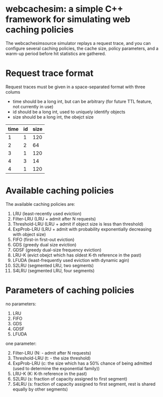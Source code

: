 # webcachesim: a simple C++ framework for simulating web caching policies

The webcachesimsource simulator replays a request trace, and you can configure several caching policies, the cache size, policy parameters, and a warm-up period before hit statistics are gathered.

# Request trace format

Request traces must be given in a space-separated format with three colums
- time should be a long int, but can be arbitrary (for future TTL feature, not currently in use)
- id should be a long int, used to uniquely identify objects
- size should be a long int, the obejct size

| time |  id | size |
| ---- | --- | ---- |
|   1  |  1  |  120 |
|   2  |  2  |   64 |
|   3  |  1  |  120 |
|   4  |  3  |  14  |
|   4  |  1 |  120 |

# Available caching policies
The available caching policies are:

1. LRU (least-recently used eviction)
2. Filter-LRU (LRU + admit after N requests)
3. Threshold-LRU (LRU + admit if object size is less than threshold)
4. ExpProb-LRU (LRU + admit with probability exponentially decreasing with object size)
2. FIFO (first-in first-out eviction)
3. GDS (greedy dual size eviction)
4. GDSF (greedy dual-size frequency eviction)
5. LRU-K (evict obejct which has oldest K-th reference in the past)
6. LFUDA (least-frequently used eviction with dynamic agin)
7. S2LRU (segmented LRU, two segments)
8. S4LRU (segmented LRU, four segments)

# Parameters of caching policies

no parameters:

1. LRU
2. FIFO
3. GDS
4. GDSF
6. LFUDA

one parameter:

2. Filter-LRU (N: - admit after N requests)
3. Threshold-LRU (t: - the size threshold)
4. ExpProb-LRU (c: the size which has a 50% chance of being admitted (used to determine the exponential family))
5. LRU-K (K: K-th reference in the past)
7. S2LRU (s: fraction of capacity assigned to first segment)
8. S4LRU (s: fraction of capacity assigned to first segment, rest is shared equally by other segments)
